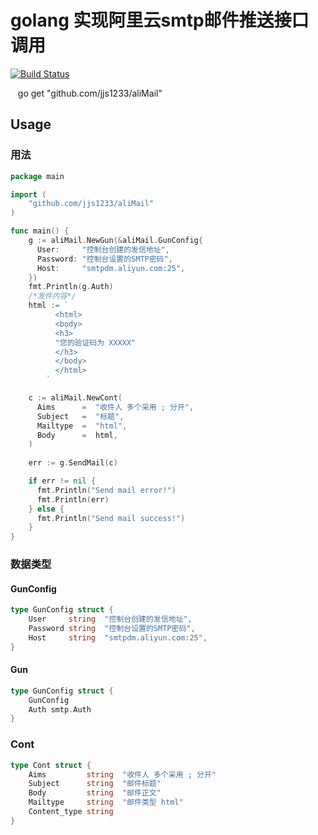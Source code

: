 # golang 实现阿里云smtp邮件推送接口调用

[![Build Status](https://api.travis-ci.org/jjs1233/aliMail.svg?branch=master)](https://travis-ci.org/jjs1233/aliMail)

    go get "github.com/jjs1233/aliMail"

## Usage

### 用法

```go
package main

import (
    "github.com/jjs1233/aliMail"
)

func main() {
    g := aliMail.NewGun(&aliMail.GunConfig{
      User:     "控制台创建的发信地址",
      Password: "控制台设置的SMTP密码",
      Host:     "smtpdm.aliyun.com:25",
    })
    fmt.Println(g.Auth)
    /*发件内容*/
    html := `
          <html>
          <body>
          <h3>
          "您的验证码为 XXXXX"
          </h3>
          </body>
          </html>
        `

    c := aliMail.NewCont(
      Aims      =  "收件人 多个采用 ; 分开",
      Subject   =  "标题",
      Mailtype  =  "html",
      Body      =  html,
    )
    
    err := g.SendMail(c)

    if err != nil {
      fmt.Println("Send mail error!")
      fmt.Println(err)
    } else {
      fmt.Println("Send mail success!")
    }
}
```

### 数据类型

#### GunConfig

```go
type GunConfig struct {
	User     string  "控制台创建的发信地址",
	Password string  "控制台设置的SMTP密码",
	Host     string  "smtpdm.aliyun.com:25",
}

```


#### Gun

```go
type GunConfig struct {
	GunConfig 
	Auth smtp.Auth
}

```

### Cont
```go
type Cont struct {
	Aims         string  "收件人 多个采用 ; 分开"
	Subject      string  "邮件标题"
	Body         string  "邮件正文"
	Mailtype     string  "邮件类型 html"
	Content_type string
}
```
